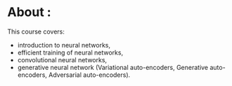 # About :
This course covers:

* introduction to neural networks,
* efficient training of neural networks,
* convolutional neural networks,
* generative neural network (Variational auto-encoders, Generative auto-encoders, Adversarial auto-encoders).
